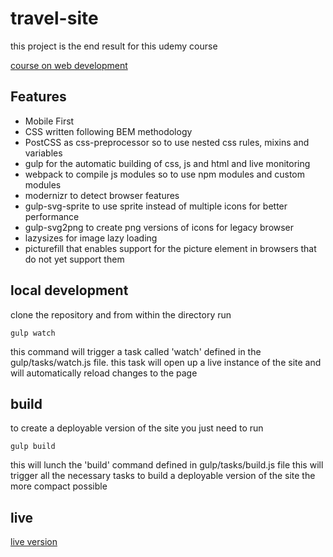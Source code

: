 # travel-site

this project is the end result for this udemy course

[course on web development](https://www.udemy.com/git-a-web-developer-job-mastering-the-modern-workflow/learn/v4/overview)


## Features

- Mobile First 
- CSS written following BEM methodology
- PostCSS as css-preprocessor so to use nested css rules, mixins and variables
- gulp for the automatic building of css, js and html and live monitoring
- webpack to compile js modules so to use npm modules and custom modules
- modernizr to detect browser features
- gulp-svg-sprite to use sprite instead of multiple icons for better performance
- gulp-svg2png to create png versions of icons for legacy browser
- lazysizes for image lazy loading 
- picturefill that enables support for the picture element in browsers that do not yet support them


## local development

clone the repository and from within the directory run

``` gulp watch ```

this command will trigger a task called 'watch' defined in the gulp/tasks/watch.js file.
this task will open up a live instance of the site and will automatically reload changes to the page

## build

to create a deployable version of the site you just need to run

``` gulp build ```

this will lunch the 'build' command defined in gulp/tasks/build.js file 
this will trigger all the necessary tasks to build a deployable version of the site
the more compact possible

## live 

[live version](https://dodo-robot.github.io/travel-site/)



 
